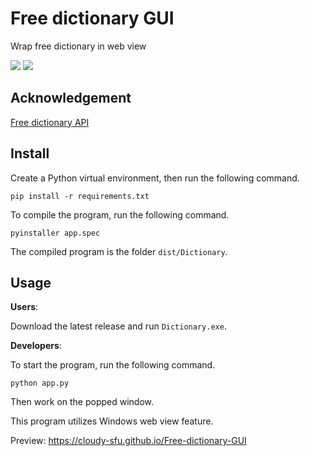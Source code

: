# Free dictionary GUI

Wrap free dictionary in web view

![](https://shields.io/badge/OS-Windows_10_64--bit-navy)
![](https://shields.io/badge/dependencies-Python_3.12-blue)

## Acknowledgement

[Free dictionary API](https://github.com/meetDeveloper/freeDictionaryAPI)

## Install

Create a Python virtual environment, then run the following command.

```
pip install -r requirements.txt
```

To compile the program, run the following command.

```
pyinstaller app.spec
```

The compiled program is the folder `dist/Dictionary`.

## Usage

**Users**:

Download the latest release and run `Dictionary.exe`.

**Developers**: 

To start the program, run the following command.

```
python app.py
```

Then work on the popped window.

This program utilizes Windows web view feature.

Preview: https://cloudy-sfu.github.io/Free-dictionary-GUI
